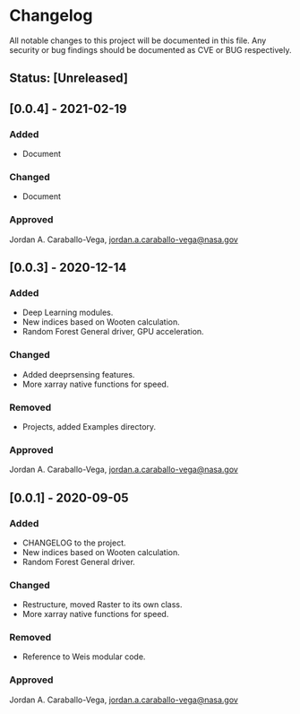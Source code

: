 # Changelog

All notable changes to this project will be documented in this file. Any security or bug findings
should be documented as CVE or BUG respectively.

## Status: [Unreleased]

## [0.0.4] - 2021-02-19

### Added

- Document

### Changed

- Document

### Approved

Jordan A. Caraballo-Vega, jordan.a.caraballo-vega@nasa.gov

## [0.0.3] - 2020-12-14

### Added

- Deep Learning modules.
- New indices based on Wooten calculation.
- Random Forest General driver, GPU acceleration.

### Changed

- Added deeprsensing features.
- More xarray native functions for speed.

### Removed

- Projects, added Examples directory.

### Approved

Jordan A. Caraballo-Vega, jordan.a.caraballo-vega@nasa.gov

## [0.0.1] - 2020-09-05

### Added

- CHANGELOG to the project.
- New indices based on Wooten calculation.
- Random Forest General driver.

### Changed

- Restructure, moved Raster to its own class.
- More xarray native functions for speed.

### Removed

- Reference to Weis modular code.

### Approved

Jordan A. Caraballo-Vega, jordan.a.caraballo-vega@nasa.gov
